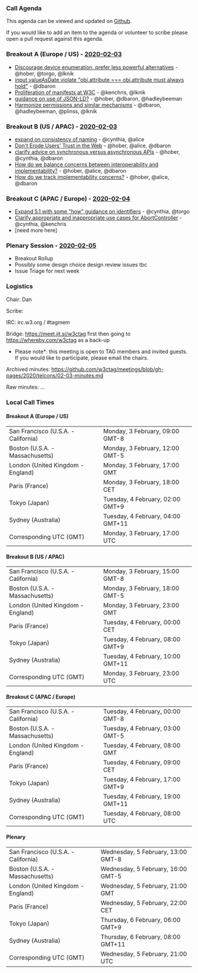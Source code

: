 ### Call Agenda

This agenda can be viewed and updated on [Github](https://github.com/w3ctag/meetings/blob/gh-pages/2020/telcons/02-03-agenda.md).

If you would like to add an item to the agenda or volunteer to scribe please open a pull request against this agenda.

### Breakout A (Europe / US) - [2020-02-03](https://www.timeanddate.com/worldclock/converter.html?iso=20200203T170000&p1=224&p2=43&p3=136&p4=195&p5=248&p6=240)

* [Discourage device enumeration, prefer less powerful alternatives](https://github.com/w3ctag/design-principles/issues/152) - @hober, @torgo, @lknik
* [input.valueAsDate violate "obj.attribute === obj.attribute must always hold"](https://github.com/w3ctag/design-principles/issues/139) - @dbaron
* [Proliferation of manifests at W3C](https://github.com/w3ctag/design-principles/issues/148) - @kenchris, @lknik
* [guidance on use of JSON-LD?](https://github.com/w3ctag/design-principles/issues/128) - @hober, @dbaron, @hadleybeeman
* [Harmonize permissions and similar mechanisms](https://github.com/w3ctag/design-principles/issues/144) - @dbaron, @hadleybeeman, @plinss, @lknik

### Breakout B (US / APAC) - [2020-02-03](https://www.timeanddate.com/worldclock/converter.html?iso=20200203T230000&p1=224&p2=43&p3=136&p4=195&p5=248&p6=240)

* [expand on consistency of naming](https://github.com/w3ctag/design-principles/issues/149) - @cynthia, @alice
* [Don't Erode Users' Trust in the Web](https://github.com/w3ctag/design-principles/issues/146) - @hober, @alice, @dbaron
* [clarify advice on synchronous versus asynchronous APIs](https://github.com/w3ctag/design-principles/issues/145) - @hober, @cynthia, @dbaron
* [How do we balance concerns between interoperability and implementability?](https://github.com/w3ctag/design-principles/issues/142) - @hober, @alice, @dbaron
* [How do we track implementability concerns?](https://github.com/w3ctag/design-principles/issues/143) - @hober, @alice, @dbaron

### Breakout C (APAC / Europe) - [2020-02-04](https://www.timeanddate.com/worldclock/converter.html?iso=20200204T080000&p1=224&p2=43&p3=136&p4=195&p5=248&p6=240)

* [Expand 5.1 with some "how" guidance on identifiers](https://github.com/w3ctag/design-principles/issues/150) - @cynthia, @torgo
* [Clarify appropriate and inappropriate use cases for AbortController](https://github.com/w3ctag/design-principles/issues/138) - @cynthia, @kenchris
* [need more here]

### Plenary Session - [2020-02-05](https://www.timeanddate.com/worldclock/converter.html?iso=20200205T210000&p1=224&p2=43&p3=136&p4=195&p5=248&p6=240)

* Breakout Rollup
* Possibly some design choice design review issues tbc
* Issue Triage for next week

### Logistics

Chair: Dan

Scribe:

IRC: irc.w3.org / #tagmem

Bridge: https://meet.jit.si/w3ctag first then going to https://whereby.com/w3ctag as a back-up

* Please note*: this meeting is open to TAG members and invited guests. If you would like to participate, please email the chairs.

Archived minutes: https://github.com/w3ctag/meetings/blob/gh-pages/2020/telcons/02-03-minutes.md

Raw minutes: ...


### Local Call Times

#### Breakout A (Europe / US)

<table>
<tr><td> San Francisco (U.S.A. - California) <td> Monday, 3 February, 09:00 GMT-8</td></tr>
<tr><td> Boston (U.S.A. - Massachusetts) <td> Monday, 3 February, 12:00 GMT-5</td></tr>
<tr><td> London (United Kingdom - England) <td> Monday, 3 February, 17:00 GMT</td></tr>
<tr><td> Paris (France) <td> Monday, 3 February, 18:00 CET</td></tr>
<tr><td> Tokyo (Japan) <td> Tuesday, 4 February, 02:00 GMT+9</td></tr>
<tr><td> Sydney (Australia) <td> Tuesday, 4 February, 04:00 GMT+11</td></tr>
<tr><td> Corresponding UTC (GMT) <td> Monday, 3 February, 17:00 UTC</td></tr>
</table>

#### Breakout B (US / APAC)

<table>
<tr><td> San Francisco (U.S.A. - California) <td> Monday, 3 February, 15:00 GMT-8</td></tr>
<tr><td> Boston (U.S.A. - Massachusetts) <td> Monday, 3 February, 18:00 GMT-5</td></tr>
<tr><td> London (United Kingdom - England) <td> Monday, 3 February, 23:00 GMT</td></tr>
<tr><td> Paris (France) <td> Tuesday, 4 February, 00:00 CET</td></tr>
<tr><td> Tokyo (Japan) <td> Tuesday, 4 February, 08:00 GMT+9</td></tr>
<tr><td> Sydney (Australia) <td> Tuesday, 4 February, 10:00 GMT+11</td></tr>
<tr><td> Corresponding UTC (GMT) <td> Monday, 3 February, 23:00 UTC</td></tr>
</table>

#### Breakout C (APAC / Europe)

<table>
<tr><td> San Francisco (U.S.A. - California) <td> Tuesday, 4 February, 00:00 GMT-8</td></tr>
<tr><td> Boston (U.S.A. - Massachusetts) <td> Tuesday, 4 February, 03:00 GMT-5</td></tr>
<tr><td> London (United Kingdom - England) <td> Tuesday, 4 February, 08:00 GMT</td></tr>
<tr><td> Paris (France) <td> Tuesday, 4 February, 09:00 CET</td></tr>
<tr><td> Tokyo (Japan) <td> Tuesday, 4 February, 17:00 GMT+9</td></tr>
<tr><td> Sydney (Australia) <td> Tuesday, 4 February, 19:00 GMT+11</td></tr>
<tr><td> Corresponding UTC (GMT) <td> Tuesday, 4 February, 08:00 UTC</td></tr>
</table>

#### Plenary

<table>
<tr><td> San Francisco (U.S.A. - California) <td> Wednesday, 5 February, 13:00 GMT-8</td></tr>
<tr><td> Boston (U.S.A. - Massachusetts) <td> Wednesday, 5 February, 16:00 GMT-5</td></tr>
<tr><td> London (United Kingdom - England) <td> Wednesday, 5 February, 21:00 GMT</td></tr>
<tr><td> Paris (France) <td> Wednesday, 5 February, 22:00 CET</td></tr>
<tr><td> Tokyo (Japan) <td> Thursday, 6 February, 06:00 GMT+9</td></tr>
<tr><td> Sydney (Australia) <td> Thursday, 6 February, 08:00 GMT+11</td></tr>
<tr><td> Corresponding UTC (GMT) <td> Wednesday, 5 February, 21:00 UTC</td></tr>
</table>
